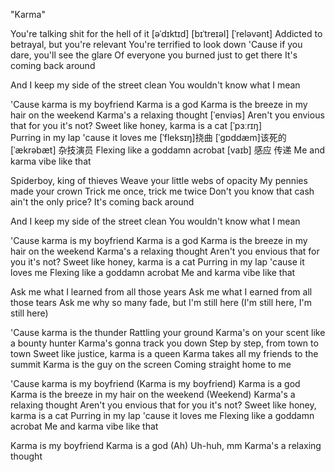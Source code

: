 "Karma"

You're talking shit   for the hell of it
[əˈdɪktɪd]  [bɪˈtreɪəl]          [ˈreləvənt]
Addicted to betrayal, but you're relevant
You're terrified to look down
'Cause if you dare, you'll see the glare
Of everyone you burned just to get there
It's coming back around

And I keep my side   of the street clean
You wouldn't know    what I mean

'Cause karma is my boyfriend
Karma is a god
Karma is the breeze in my hair on the weekend
Karma's a relaxing thought
           [ˈenviəs]
Aren't you envious that for you it's not?
Sweet like honey, karma is a cat
[ˈpɜːrɪŋ]     
Purring in my lap 'cause it loves me
[ˈfleksɪŋ]挠曲   [ˈɡɒddæm]该死的  [ˈækrəbæt] 杂技演员
Flexing like a goddamn acrobat
             [vaɪb] 感应 传递
Me and karma vibe like that




Spiderboy, king of thieves
Weave your little webs of opacity
My pennies made your crown
Trick me once, trick me twice
Don't you know that cash ain't the only price?
It's coming back around

And I keep my side     of the street clean
You wouldn't know      what I mean

'Cause karma is my boyfriend
Karma is a god
Karma is the breeze in my hair on the weekend
Karma's a relaxing thought
Aren't you envious that for you it's not?
Sweet like honey, karma is a cat
Purring in my lap 'cause it loves me
Flexing like a goddamn acrobat
Me and karma vibe like that

Ask me what I learned from all those years
Ask me what I earned from all those tears
Ask me why so many fade, but I'm still here
(I'm still here, I'm still here)

'Cause karma is the thunder
Rattling your ground
Karma's on your scent like a bounty hunter
Karma's gonna track you down
Step by step, from town to town
Sweet like justice, karma is a queen
Karma takes all my friends to the summit
Karma is the guy on the screen
Coming straight home to me

'Cause karma is my boyfriend (Karma is my boyfriend)
Karma is a god
Karma is the breeze in my hair on the weekend (Weekend)
Karma's a relaxing thought
Aren't you envious that for you it's not?
Sweet like honey, karma is a cat
Purring in my lap 'cause it loves me
Flexing like a goddamn acrobat
Me and karma vibe like that

Karma is my boyfriend
Karma is a god (Ah)
Uh-huh, mm
Karma's a relaxing thought